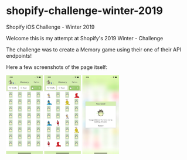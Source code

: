 # shopify-challenge-winter-2019
Shopify iOS Challenge - Winter 2019

Welcome this is my attempt at Shopify's 2019 Winter - Challenge

The challenge was to create a Memory game using their one of their API endpoints! 

Here a few screenshots of the page itself:

<img align="center" width="100" src="/noMatches.png">
<img src="/someMatches.png" align="center" width="100">
<img src="/winGame.png" align="center" width="100">
